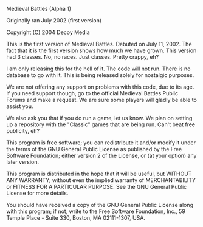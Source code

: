Medieval Battles (Alpha 1)

Originally ran July 2002 (first version)

Copyright (C) 2004 Decoy Media

This is the first version of Medieval Battles. Debuted on July 11, 2002. The
fact that it is the first version shows how much we have grown. This version
had 3 classes. No, no races. Just classes. Pretty crappy, eh?

I am only releasing this for the hell of it. The code will not run. There is
no database to go with it. This is being released solely for nostalgic purposes.

We are not offering any support on problems with this code, due to its age. If
you need support though, go to the official Medieval Battles Public Forums and
make a request. We are sure some players will gladly be able to assist you.

We also ask you that if you do run a game, let us know. We plan on setting up a
repository with the "Classic" games that are being run. Can't beat free
publicity, eh?

This program is free software; you can redistribute it and/or modify it under
the terms of the GNU General Public License as published by the Free Software
Foundation; either version 2 of the License, or (at your option) any later
version.

This program is distributed in the hope that it will be useful, but WITHOUT ANY
WARRANTY; without even the implied warranty of MERCHANTABILITY or FITNESS FOR
A PARTICULAR PURPOSE.  See the GNU General Public License for more details.

You should have received a copy of the GNU General Public License along with
this program; if not, write to the Free Software Foundation, Inc., 59 Temple
Place - Suite 330, Boston, MA  02111-1307, USA.
